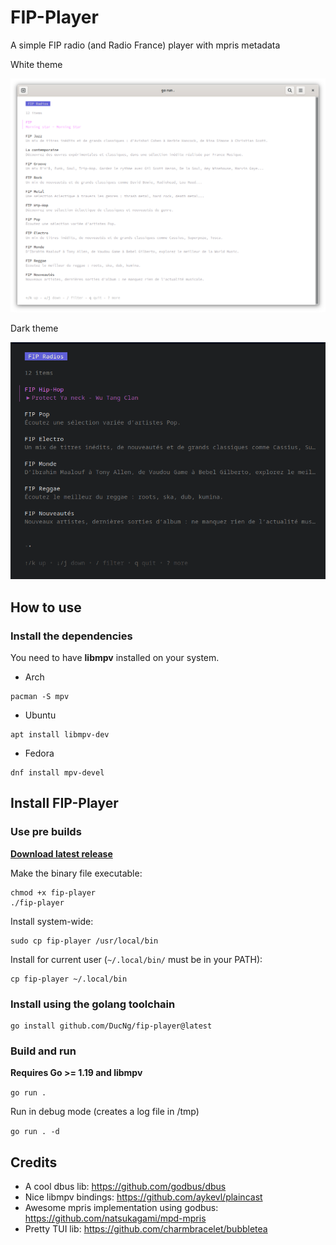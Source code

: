 # FIP-Player

A simple FIP radio (and Radio France) player with mpris metadata

White theme
<p align="center">
  <img src="docs/screenshot.png" />
</p>

Dark theme
<p align="center">
  <img src="docs/screenshot-dark.png" />
</p>

## How to use

### Install the dependencies

You need to have **libmpv** installed on your system.

- Arch

```shell
pacman -S mpv
```

- Ubuntu

```shell
apt install libmpv-dev
```

- Fedora

```shell
dnf install mpv-devel
```

## Install FIP-Player

### Use pre builds

[**Download latest release**](https://github.com/DucNg/fip-player/releases/latest/download/fip-player)

Make the binary file executable:

```shell
chmod +x fip-player
./fip-player
```

Install system-wide:

```shell
sudo cp fip-player /usr/local/bin
```

Install for current user (`~/.local/bin/` must be in your PATH):

```shell
cp fip-player ~/.local/bin
```

### Install using the golang toolchain

```shell
go install github.com/DucNg/fip-player@latest
```

### Build and run

**Requires Go >= 1.19 and libmpv**

`go run .`

Run in debug mode (creates a log file in /tmp)

`go run . -d`

## Credits

* A cool dbus lib: https://github.com/godbus/dbus
* Nice libmpv bindings: https://github.com/aykevl/plaincast
* Awesome mpris implementation using godbus: https://github.com/natsukagami/mpd-mpris
* Pretty TUI lib: https://github.com/charmbracelet/bubbletea
